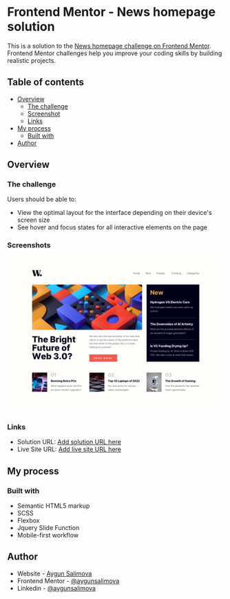 # Frontend Mentor - News homepage solution

This is a solution to the [News homepage challenge on Frontend Mentor](https://www.frontendmentor.io/challenges/news-homepage-H6SWTa1MFl). Frontend Mentor challenges help you improve your coding skills by building realistic projects. 

## Table of contents

- [Overview](#overview)
  - [The challenge](#the-challenge)
  - [Screenshot](#screenshot)
  - [Links](#links)
- [My process](#my-process)
  - [Built with](#built-with)
- [Author](#author)


## Overview

### The challenge

Users should be able to:

- View the optimal layout for the interface depending on their device's screen size
- See hover and focus states for all interactive elements on the page

### Screenshots

![](./design/desktop-design.jpg)



### Links

- Solution URL: [Add solution URL here](https://github.com/aygunsalimova/news-homepage-main)
- Live Site URL: [Add live site URL here](https://your-live-site-url.com)

## My process

### Built with

- Semantic HTML5 markup
- SCSS
- Flexbox
- Jquery Slide Function
- Mobile-first workflow


## Author

- Website - [Aygun Salimova]()
- Frontend Mentor - [@aygunsalimova](https://www.frontendmentor.io/profile/aygunsalimova)
- Linkedin - [@aygunsalimova](https://www.linkedin.com/in/aygunsalimova/)

